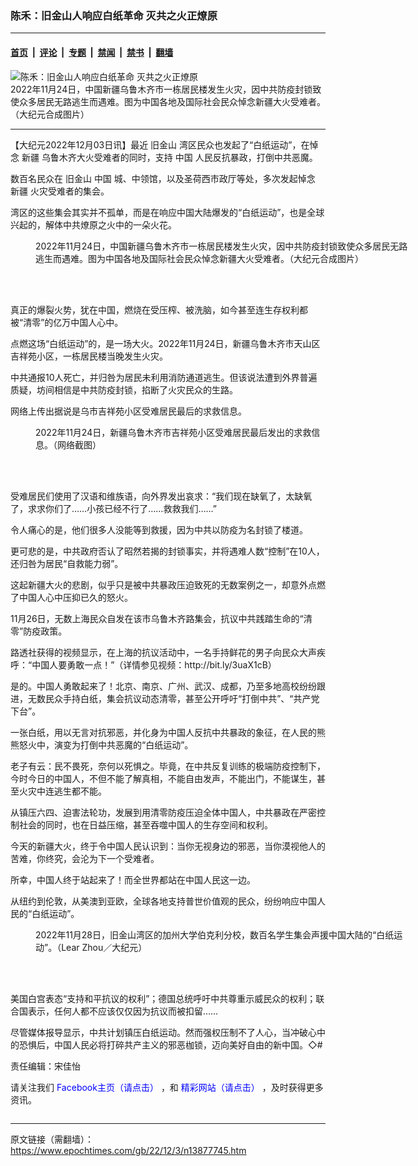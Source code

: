 ### 陈禾：旧金山人响应白纸革命 灭共之火正燎原

---

#### [首页](../../../..?n13877745) &nbsp;|&nbsp; [评论](../../../../../epoch-comment?n13877745) &nbsp;|&nbsp; [专题](../../../../../epoch-special?n13877745) &nbsp;|&nbsp; [禁闻](../../../../../epoch-news?n13877745) &nbsp;|&nbsp; [禁书](../../../../../books?n13877745) &nbsp;|&nbsp; [翻墙](https://github.com/gfw-breaker/nogfw/blob/master/README.md?n13877745)


<div><img alt="陈禾：旧金山人响应白纸革命 灭共之火正燎原" class="attachment-djy_600_400 size-djy_600_400 wp-post-image" src="https://i.epochtimes.com/assets/uploads/2022/12/id13877765-055b20fa4e6b253085be50fc912009a9-600x400.jpg"/>
<div class="caption">
 2022年11月24日，中国新疆乌鲁木齐市一栋居民楼发生火灾，因中共防疫封锁致使众多居民无路逃生而遇难。图为中国各地及国际社会民众悼念新疆大火受难者。（大纪元合成图片）
</div></div><hr/><div class="post_content" id="artbody" itemprop="articleBody">
 <!-- article content begin -->
 <p>
  【大纪元2022年12月03日讯】最近
  <ok href="https://www.epochtimes.com/gb/tag/%E6%97%A7%E9%87%91%E5%B1%B1.html">
   旧金山
  </ok>
  湾区民众也发起了“白纸运动”，在悼念
  <ok href="https://www.epochtimes.com/gb/tag/%E6%96%B0%E7%96%86.html">
   新疆
  </ok>
  乌鲁木齐大火受难者的同时，支持
  <ok href="https://www.epochtimes.com/gb/tag/%E4%B8%AD%E5%9B%BD.html">
   中国
  </ok>
  人民反抗暴政，打倒中共恶魔。
 </p>
 <p>
  数百名民众在
  <ok href="https://www.epochtimes.com/gb/tag/%E6%97%A7%E9%87%91%E5%B1%B1.html">
   旧金山
  </ok>
  <ok href="https://www.epochtimes.com/gb/tag/%E4%B8%AD%E5%9B%BD.html">
   中国
  </ok>
  城、中领馆，以及圣荷西市政厅等处，多次发起悼念
  <ok href="https://www.epochtimes.com/gb/tag/%E6%96%B0%E7%96%86.html">
   新疆
  </ok>
  火灾受难者的集会。
 </p>
 <p>
  湾区的这些集会其实并不孤单，而是在响应中国大陆爆发的“白纸运动”，也是全球兴起的，解体中共燎原之火中的一朵火花。
 </p>
 <figure aria-describedby="caption-attachment-13877770" class="wp-caption aligncenter" id="attachment_13877770" style="width: 600px">
  <ok href="https://i.epochtimes.com/assets/uploads/2022/12/id13877770-2ab28b37a927ce5ab4357455ae461804.jpg" target="_blank">
   <img alt="" class="size-large wp-image-13877770" src="https://i.epochtimes.com/assets/uploads/2022/12/id13877770-2ab28b37a927ce5ab4357455ae461804-600x292.jpg"/>
  </ok>
  <br/><figcaption class="wp-caption-text" id="caption-attachment-13877770">
   2022年11月24日，中国新疆乌鲁木齐市一栋居民楼发生火灾，因中共防疫封锁致使众多居民无路逃生而遇难。图为中国各地及国际社会民众悼念新疆大火受难者。（大纪元合成图片）
  </figcaption><br/>
 </figure><br/>
 <p>
  真正的爆裂火势，犹在中国，燃烧在受压榨、被洗脑，如今甚至连生存权利都被“清零”的亿万中国人心中。
 </p>
 <p>
  点燃这场“白纸运动”的，是一场大火。2022年11月24日，新疆乌鲁木齐市天山区吉祥苑小区，一栋居民楼当晚发生火灾。
 </p>
 <p>
  中共通报10人死亡，并归咎为居民未利用消防通道逃生。但该说法遭到外界普遍质疑，坊间相信是中共防疫封锁，掐断了火灾民众的生路。
 </p>
 <p>
  网络上传出据说是乌市吉祥苑小区受难居民最后的求救信息。
 </p>
 <figure aria-describedby="caption-attachment-13877761" class="wp-caption aligncenter" id="attachment_13877761" style="width: 467px">
  <ok href="https://i.epochtimes.com/assets/uploads/2022/12/id13877761-35fd0e3e9af7a039a5914be087489451.jpeg" target="_blank">
   <img alt="" class="size-full wp-image-13877761" src="https://i.epochtimes.com/assets/uploads/2022/12/id13877761-35fd0e3e9af7a039a5914be087489451.jpeg"/>
  </ok>
  <br/><figcaption class="wp-caption-text" id="caption-attachment-13877761">
   2022年11月24日，新疆乌鲁木齐市吉祥苑小区受难居民最后发出的求救信息。（网络截图）
  </figcaption><br/>
 </figure><br/>
 <p>
  受难居民们使用了汉语和维族语，向外界发出哀求：“我们现在缺氧了，太缺氧了，求求你们了……小孩已经不行了……救救我们……”
 </p>
 <p>
  令人痛心的是，他们很多人没能等到救援，因为中共以防疫为名封锁了楼道。
 </p>
 <p>
  更可悲的是，中共政府否认了昭然若揭的封锁事实，并将遇难人数“控制”在10人，还归咎为居民“自救能力弱”。
 </p>
 <p>
  这起新疆大火的悲剧，似乎只是被中共暴政压迫致死的无数案例之一，却意外点燃了中国人心中压抑已久的怒火。
 </p>
 <p>
  11月26日，无数上海民众自发在该市乌鲁木齐路集会，抗议中共践踏生命的“清零”防疫政策。
 </p>
 <p>
  路透社获得的视频显示，在上海的抗议活动中，一名手持鲜花的男子向民众大声疾呼：“中国人要勇敢一点！”（详情参见视频：http://bit.ly/3uaX1cB）
 </p>
 <p>
  是的。中国人勇敢起来了！北京、南京、广州、武汉、成都，乃至多地高校纷纷跟进，无数民众手持白纸，集会抗议动态清零，甚至公开呼吁“打倒中共”、“共产党下台”。
 </p>
 <p>
  一张白纸，用以无言对抗邪恶，并化身为中国人反抗中共暴政的象征，在人民的熊熊怒火中，演变为打倒中共恶魔的“白纸运动”。
 </p>
 <p>
  老子有云：民不畏死，奈何以死惧之。毕竟，在中共反复训练的极端防疫控制下，今时今日的中国人，不但不能了解真相，不能自由发声，不能出门，不能谋生，甚至火灾中连逃生都不能。
 </p>
 <p>
  从镇压六四、迫害法轮功，发展到用清零防疫压迫全体中国人，中共暴政在严密控制社会的同时，也在日益压缩，甚至吞噬中国人的生存空间和权利。
 </p>
 <p>
  今天的新疆大火，终于令中国人民认识到：当你无视身边的邪恶，当你漠视他人的苦难，你终究，会沦为下一个受难者。
 </p>
 <p>
  所幸，中国人终于站起来了！而全世界都站在中国人民这一边。
 </p>
 <p>
  从纽约到伦敦，从美澳到亚欧，全球各地支持普世价值观的民众，纷纷响应中国人民的“白纸运动”。
 </p>
 <figure aria-describedby="caption-attachment-13877762" class="wp-caption aligncenter" id="attachment_13877762" style="width: 600px">
  <ok href="https://i.epochtimes.com/assets/uploads/2022/12/id13877762-51c9360f4595fdf8020feeacd60548f2.jpeg" target="_blank">
   <img alt="" class="size-large wp-image-13877762" src="https://i.epochtimes.com/assets/uploads/2022/12/id13877762-51c9360f4595fdf8020feeacd60548f2-600x400.jpeg"/>
  </ok>
  <br/><figcaption class="wp-caption-text" id="caption-attachment-13877762">
   2022年11月28日，旧金山湾区的加州大学伯克利分校，数百名学生集会声援中国大陆的“白纸运动”。（Lear Zhou／大纪元）
  </figcaption><br/>
 </figure><br/>
 <p>
  美国白宫表态“支持和平抗议的权利”；德国总统呼吁中共尊重示威民众的权利；联合国表示，任何人都不应该仅仅因为抗议而被扣留……
 </p>
 <p>
  尽管媒体报导显示，中共计划镇压白纸运动。然而强权压制不了人心，当冲破心中的恐惧后，中国人民必将打碎共产主义的邪恶枷锁，迈向美好自由的新中国。◇#
 </p>
 <p>
  责任编辑：宋佳怡
 </p>
 <p>
  请关注我们
  <span style="color: #0000ff;">
   <ok href="https://www.facebook.com/sfdjy/" rel="noopener noreferrer" style="color: #0000ff;" target="_blank">
    Facebook主页（请点击）
   </ok>
  </span>
  ，和
  <span style="color: #0000ff;">
   <ok href="https://sf.epochtimes.com/" rel="noopener noreferrer" style="color: #0000ff;" target="_blank">
    精彩网站（请点击）
   </ok>
  </span>
  ，及时获得更多资讯。
 </p>
 <p>
  <ok href="https://sf.epochtimes.com/donate/" rel="noopener noreferrer" target="_blank">
   <img alt="" class="aligncenter size-large wp-image-12584681" src="https://i.epochtimes.com/assets/uploads/2020/11/donate-SF-600x179px-C-600x179.jpg"/>
  </ok>
  <br/>
  <ok href="https://sf.epochtimes.com/subscribe/" rel="noopener noreferrer" target="_blank">
   <img alt="" class="aligncenter size-large wp-image-12584702" src="https://i.epochtimes.com/assets/uploads/2020/11/Subscribe-SF_600x179px-600x179.jpg"/>
  </ok>
  <br/>
  <ok href="https://www.give1car.com/" rel="noopener noreferrer" target="_blank">
   <img alt="" class="aligncenter size-large wp-image-12584887" src="https://i.epochtimes.com/assets/uploads/2022/08/id13813277-CarDonation_20190208-600x400.jpg"/>
  </ok>
 </p>
 <!-- article content end -->
 <div id="below_article_ad">
 </div>
</div>


---

原文链接（需翻墙）：https://www.epochtimes.com/gb/22/12/3/n13877745.htm